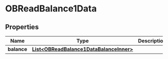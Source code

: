 

# OBReadBalance1Data


## Properties

| Name | Type | Description | Notes |
|------------ | ------------- | ------------- | -------------|
|**balance** | [**List&lt;OBReadBalance1DataBalanceInner&gt;**](OBReadBalance1DataBalanceInner.md) |  |  |



